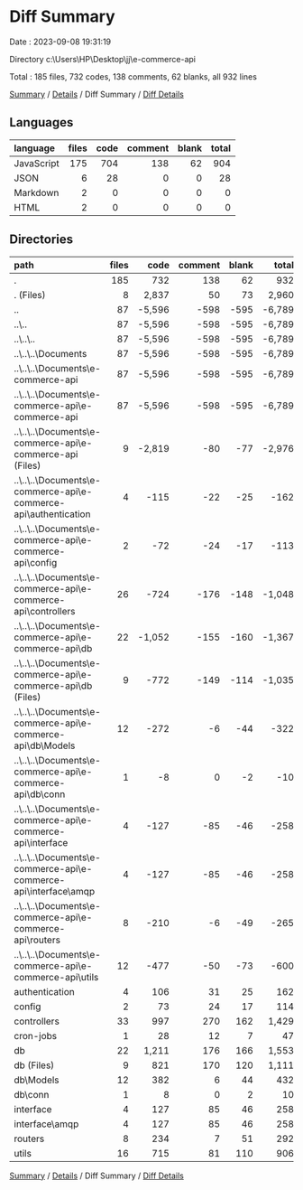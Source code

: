 # Diff Summary

Date : 2023-09-08 19:31:19

Directory c:\\Users\\HP\\Desktop\\jj\\e-commerce-api

Total : 185 files,  732 codes, 138 comments, 62 blanks, all 932 lines

[Summary](results.md) / [Details](details.md) / Diff Summary / [Diff Details](diff-details.md)

## Languages
| language | files | code | comment | blank | total |
| :--- | ---: | ---: | ---: | ---: | ---: |
| JavaScript | 175 | 704 | 138 | 62 | 904 |
| JSON | 6 | 28 | 0 | 0 | 28 |
| Markdown | 2 | 0 | 0 | 0 | 0 |
| HTML | 2 | 0 | 0 | 0 | 0 |

## Directories
| path | files | code | comment | blank | total |
| :--- | ---: | ---: | ---: | ---: | ---: |
| . | 185 | 732 | 138 | 62 | 932 |
| . (Files) | 8 | 2,837 | 50 | 73 | 2,960 |
| .. | 87 | -5,596 | -598 | -595 | -6,789 |
| ..\\.. | 87 | -5,596 | -598 | -595 | -6,789 |
| ..\\..\\.. | 87 | -5,596 | -598 | -595 | -6,789 |
| ..\\..\\..\\Documents | 87 | -5,596 | -598 | -595 | -6,789 |
| ..\\..\\..\\Documents\\e-commerce-api | 87 | -5,596 | -598 | -595 | -6,789 |
| ..\\..\\..\\Documents\\e-commerce-api\\e-commerce-api | 87 | -5,596 | -598 | -595 | -6,789 |
| ..\\..\\..\\Documents\\e-commerce-api\\e-commerce-api (Files) | 9 | -2,819 | -80 | -77 | -2,976 |
| ..\\..\\..\\Documents\\e-commerce-api\\e-commerce-api\\authentication | 4 | -115 | -22 | -25 | -162 |
| ..\\..\\..\\Documents\\e-commerce-api\\e-commerce-api\\config | 2 | -72 | -24 | -17 | -113 |
| ..\\..\\..\\Documents\\e-commerce-api\\e-commerce-api\\controllers | 26 | -724 | -176 | -148 | -1,048 |
| ..\\..\\..\\Documents\\e-commerce-api\\e-commerce-api\\db | 22 | -1,052 | -155 | -160 | -1,367 |
| ..\\..\\..\\Documents\\e-commerce-api\\e-commerce-api\\db (Files) | 9 | -772 | -149 | -114 | -1,035 |
| ..\\..\\..\\Documents\\e-commerce-api\\e-commerce-api\\db\\Models | 12 | -272 | -6 | -44 | -322 |
| ..\\..\\..\\Documents\\e-commerce-api\\e-commerce-api\\db\\conn | 1 | -8 | 0 | -2 | -10 |
| ..\\..\\..\\Documents\\e-commerce-api\\e-commerce-api\\interface | 4 | -127 | -85 | -46 | -258 |
| ..\\..\\..\\Documents\\e-commerce-api\\e-commerce-api\\interface\\amqp | 4 | -127 | -85 | -46 | -258 |
| ..\\..\\..\\Documents\\e-commerce-api\\e-commerce-api\\routers | 8 | -210 | -6 | -49 | -265 |
| ..\\..\\..\\Documents\\e-commerce-api\\e-commerce-api\\utils | 12 | -477 | -50 | -73 | -600 |
| authentication | 4 | 106 | 31 | 25 | 162 |
| config | 2 | 73 | 24 | 17 | 114 |
| controllers | 33 | 997 | 270 | 162 | 1,429 |
| cron-jobs | 1 | 28 | 12 | 7 | 47 |
| db | 22 | 1,211 | 176 | 166 | 1,553 |
| db (Files) | 9 | 821 | 170 | 120 | 1,111 |
| db\\Models | 12 | 382 | 6 | 44 | 432 |
| db\\conn | 1 | 8 | 0 | 2 | 10 |
| interface | 4 | 127 | 85 | 46 | 258 |
| interface\\amqp | 4 | 127 | 85 | 46 | 258 |
| routers | 8 | 234 | 7 | 51 | 292 |
| utils | 16 | 715 | 81 | 110 | 906 |

[Summary](results.md) / [Details](details.md) / Diff Summary / [Diff Details](diff-details.md)